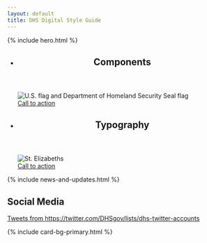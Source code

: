 ```yaml
---
layout: default
title: DHS Digital Style Guide
---
```


<main id="main-content">
  {% include hero.html %}

  <!-- Latest news cards -->
  <section id="news" aria-label="Latest news" class="usa-section">
    <div class="grid-container">
      <ul class="usa-card-group">
        <li class="tablet:grid-col-6 usa-card">
          <div class="usa-card__container">
            <header class="usa-card__header">
              <h2 class="usa-card__heading">
                Components
              </h2>
            </header>
            <div class="usa-card__media">
              <div class="usa-card__img">
                <img src="https://www.dhs.gov/xlibrary/dhsweb/assets/img/flags.jpg" alt="U.S. flag and Department of Homeland Security Seal flag">
              </div>
            </div>
            <div class="usa-card__footer">
              <a class="usa-button" href="https://www.dhs.gov/xlibrary/_site/components.html">Call to action</a>
            </div>
          </div>
        </li>
        <li class="tablet:grid-col-6 usa-card">
          <div class="usa-card__container">
            <header class="usa-card__header">
              <h2 class="usa-card__heading">
                Typography
              </h2>
            </header>
            <div class="usa-card__media">
              <div class="usa-card__img">
                <img src="https://www.dhs.gov/xlibrary/dhsweb/assets/img/st-elizabeths.jpg" alt="St. Elizabeths">
              </div>
            </div>
            <div class="usa-card__footer">
              <a class="usa-button" href="https://www.dhs.gov/xlibrary/_site/typography.html">Call to action</a>
            </div>
          </div>
        </li>
      </ul>
    </div>
  </section>

  <!-- News & Updates + Social Media -->
  <div class="usa-section">
    <div class="grid-container">
      <div class="grid-row grid-gap">
        <div class="tablet:grid-col-7">
          <section id="news-updates">
            {% include news-and-updates.html %}
          </section>
        </div>
        <div class="tablet:grid-col-5">
          <section id="social-media">
            <h2>Social Media</h2>
            <div class="usa-embed-container add-aspect-9x16">
              <a class="twitter-timeline" href="https://twitter.com/DHSgov/lists/dhs-twitter-accounts?ref_src=twsrc%5Etfw"> Tweets from https://twitter.com/DHSgov/lists/dhs-twitter-accounts </a> <script async src="https://platform.twitter.com/widgets.js" charset="utf-8"></script>
            </div>
          </section>
        </div>
      </div>
    </div>
  </div>

  {% include card-bg-primary.html %}
</main>
